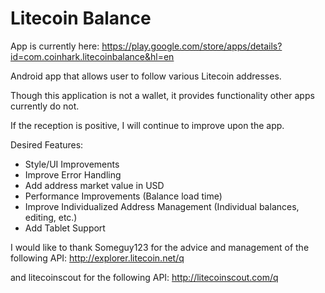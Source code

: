 Litecoin Balance
================

App is currently here:
https://play.google.com/store/apps/details?id=com.coinhark.litecoinbalance&hl=en

Android app that allows user to follow various Litecoin addresses.

Though this application is not a wallet, it provides functionality other apps currently do not.

If the reception is positive, I will continue to improve upon the app.

Desired Features:
- Style/UI Improvements
- Improve Error Handling
- Add address market value in USD
- Performance Improvements (Balance load time)
- Improve Individualized Address Management (Individual balances, editing, etc.)
- Add Tablet Support

I would like to thank Someguy123 for the advice and management of the following API:
http://explorer.litecoin.net/q

and litecoinscout for the following API: http://litecoinscout.com/q
